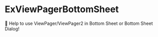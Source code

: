 # ExViewPagerBottomSheet

🌟 Help to use ViewPager/ViewPager2 in Bottom Sheet or Bottom Sheet Dialog!